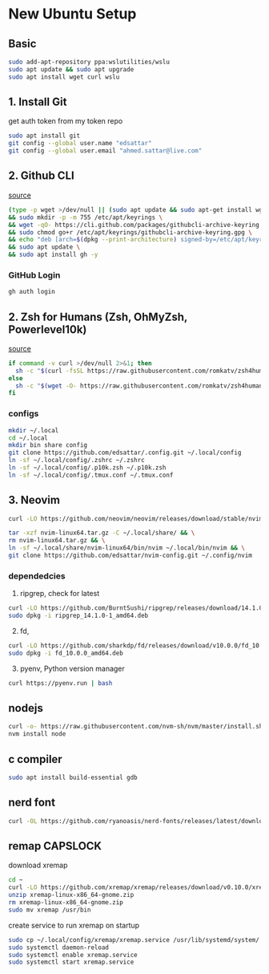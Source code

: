 # New Ubuntu Setup
## Basic

```sh
sudo add-apt-repository ppa:wslutilities/wslu
sudo apt update && sudo apt upgrade
sudo apt install wget curl wslu
```


## 1. Install Git
get auth token from my token repo

```sh
sudo apt install git
git config --global user.name "edsattar"
git config --global user.email "ahmed.sattar@live.com"
```

## 2. Github CLI
[source](https://github.com/cli/cli/blob/trunk/docs/install_linux.md#debian-ubuntu-linux-raspberry-pi-os-apt)
```sh
(type -p wget >/dev/null || (sudo apt update && sudo apt-get install wget -y)) \
&& sudo mkdir -p -m 755 /etc/apt/keyrings \
&& wget -qO- https://cli.github.com/packages/githubcli-archive-keyring.gpg | sudo tee /etc/apt/keyrings/githubcli-archive-keyring.gpg > /dev/null \
&& sudo chmod go+r /etc/apt/keyrings/githubcli-archive-keyring.gpg \
&& echo "deb [arch=$(dpkg --print-architecture) signed-by=/etc/apt/keyrings/githubcli-archive-keyring.gpg] https://cli.github.com/packages stable main" | sudo tee /etc/apt/sources.list.d/github-cli.list > /dev/null \
&& sudo apt update \
&& sudo apt install gh -y
```

### GitHub Login
```sh
gh auth login
```

## 2. Zsh for Humans (Zsh, OhMyZsh, Powerlevel10k)
[source](https://github.com/romkatv/zsh4humans)

```sh
if command -v curl >/dev/null 2>&1; then
  sh -c "$(curl -fsSL https://raw.githubusercontent.com/romkatv/zsh4humans/v5/install)"
else
  sh -c "$(wget -O- https://raw.githubusercontent.com/romkatv/zsh4humans/v5/install)"
fi
```
### configs

```sh
mkdir ~/.local 
cd ~/.local 
mkdir bin share config
git clone https://github.com/edsattar/.config.git ~/.local/config
ln -sf ~/.local/config/.zshrc ~/.zshrc
ln -sf ~/.local/config/.p10k.zsh ~/.p10k.zsh
ln -sf ~/.local/config/.tmux.conf ~/.tmux.conf
```
## 3. Neovim

```sh
curl -LO https://github.com/neovim/neovim/releases/download/stable/nvim-linux64.tar.gz
```
```sh
tar -xzf nvim-linux64.tar.gz -C ~/.local/share/ && \
rm nvim-linux64.tar.gz && \
ln -sf ~/.local/share/nvim-linux64/bin/nvim ~/.local/bin/nvim && \
git clone https://github.com/edsattar/nvim-config.git ~/.config/nvim
```
### dependedcies
1. ripgrep, check for latest
```sh
curl -LO https://github.com/BurntSushi/ripgrep/releases/download/14.1.0/ripgrep_14.1.0-1_amd64.deb
sudo dpkg -i ripgrep_14.1.0-1_amd64.deb
```
2. fd,
```sh
curl -LO https://github.com/sharkdp/fd/releases/download/v10.0.0/fd_10.0.0_amd64.deb
sudo dpkg -i fd_10.0.0_amd64.deb
```
3. pyenv, Python version manager
```sh
curl https://pyenv.run | bash
```

## nodejs

```sh
curl -o- https://raw.githubusercontent.com/nvm-sh/nvm/master/install.sh | bash
nvm install node
```

## c compiler

```sh
sudo apt install build-essential gdb
```
## nerd font

```sh
curl -OL https://github.com/ryanoasis/nerd-fonts/releases/latest/download/JetBrainsMono.tar.xz
```

## remap CAPSLOCK

download xremap

```sh
cd ~
curl -LO https://github.com/xremap/xremap/releases/download/v0.10.0/xremap-linux-x86_64-gnome.zip
unzip xremap-linux-x86_64-gnome.zip
rm xremap-linux-x86_64-gnome.zip
sudo mv xremap /usr/bin
```

create service to run xremap on startup

```sh
sudo cp ~/.local/config/xremap/xremap.service /usr/lib/systemd/system/
sudo systemctl daemon-reload
sudo systemctl enable xremap.service
sudo systemctl start xremap.service
```
